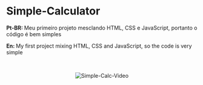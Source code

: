 # Simple-Calculator
<p> <strong>Pt-BR: </strong> Meu primeiro projeto mesclando HTML, CSS e JavaScript, portanto o código é bem simples </p>
<p> <strong>En: </strong>My first project mixing HTML, CSS and JavaScript, so the code is very simple</p>
<br>
<div align="center">
  
  ![Simple-Calc-Video](https://user-images.githubusercontent.com/100950151/159730257-1593663d-9114-40ef-a633-9879e87c489b.gif)
  
</div>
